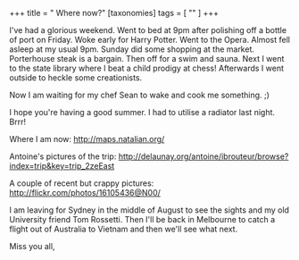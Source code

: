 +++
title = " Where now?"
[taxonomies]
tags = [ "" ]
+++

I've had a glorious weekend. Went to bed at 9pm after polishing off a
bottle of port on Friday. Woke early for Harry Potter. Went to the
Opera. Almost fell asleep at my usual 9pm. Sunday did some shopping at
the market. Porterhouse steak is a bargain. Then off for a swim and
sauna. Next I went to the state library where I beat a child prodigy at
chess!  Afterwards I went outside to heckle some creationists.

Now I am waiting for my chef Sean to wake and cook me something. ;)

I hope you're having a good summer. I had to utilise a radiator last
night. Brrr!

Where I am now:
http://maps.natalian.org/

Antoine's pictures of the trip:
http://delaunay.org/antoine/ibrouteur/browse?index=trip&key=trip_2zeEast

A couple of recent but crappy pictures:
http://flickr.com/photos/16105436@N00/

I am leaving for Sydney in the middle of August to see the sights and my
old University friend Tom Rossetti. Then I'll be back in Melbourne to
catch a flight out of Australia to Vietnam and then we'll see what next.

Miss you all,


